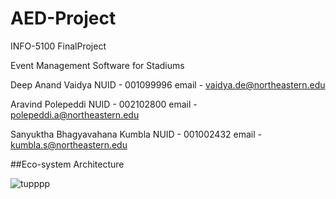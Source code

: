 # AED-Project
INFO-5100 FinalProject


Event Management Software for Stadiums

Deep Anand Vaidya             NUID - 001099996   email - vaidya.de@northeastern.edu

Aravind Polepeddi             NUID - 002102800   email - polepeddi.a@northeastern.edu

Sanyuktha Bhagyavahana Kumbla NUID - 001002432   email - kumbla.s@northeastern.edu

##Eco-system Architecture

![tupppp](https://user-images.githubusercontent.com/90349999/145745034-38427898-dfc2-4d23-ba0e-f9ae4b3f448a.jpg)

